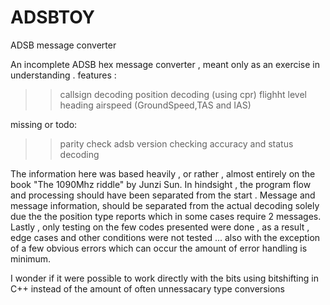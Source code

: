 # ADSBTOY
ADSB message converter


An incomplete ADSB hex message converter , meant only as an exercise in understanding . 
features : 
>> callsign decoding
>>position decoding (using cpr)
>> flighht level 
>> heading 
>> airspeed (GroundSpeed,TAS and IAS)

missing or todo:
>> parity check
>> adsb version checking 
>> accuracy and status decoding 

The information here was based heavily , or rather , almost entirely on the book "The 1090Mhz riddle" by Junzi Sun.
In hindsight , the program flow and processing should have been separated from the start . Message and message information,
should be separated from the actual decoding solely due the the position type reports which in some cases require 2 messages.
Lastly , only testing on the few codes presented were done , as a result , edge cases and other conditions were not tested ...
also with the exception of a few obvious errors which can occur the amount of error handling is minimum. 

I wonder if it were possible to work directly with the bits using bitshifting in C++ instead of the amount of often unnessacary type conversions 

